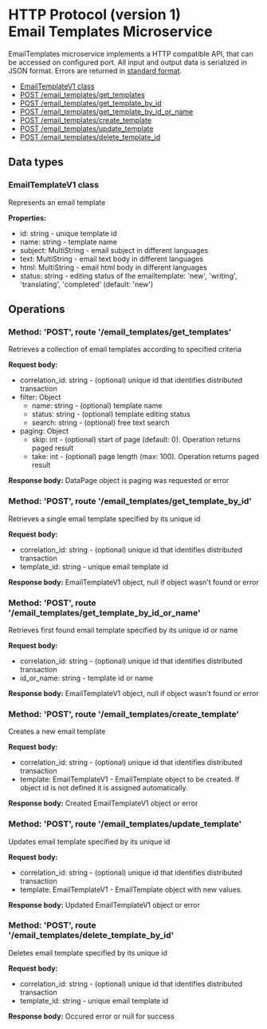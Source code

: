 # HTTP Protocol (version 1) <br/> Email Templates Microservice

EmailTemplates microservice implements a HTTP compatible API, that can be accessed on configured port.
All input and output data is serialized in JSON format. Errors are returned in [standard format]().

* [EmailTemplateV1 class](#class1)
* [POST /email_templates/get_templates](#operation1)
* [POST /email_templates/get_template_by_id](#operation2)
* [POST /email_templates/get_template_by_id_or_name](#operation3)
* [POST /email_templates/create_template](#operation4)
* [POST /email_templates/update_template](#operation5)
* [POST /email_templates/delete_template_id](#operation6)

## Data types

### <a name="class1"></a> EmailTemplateV1 class

Represents an email template

**Properties:**
- id: string - unique template id
- name: string - template name
- subject: MultiString - email subject in different languages
- text: MultiString - email text body in different languages
- html: MultiString - email html body in different languages
- status: string - editing status of the emailtemplate: 'new', 'writing', 'translating', 'completed' (default: 'new')

## Operations

### <a name="operation1"></a> Method: 'POST', route '/email\_templates/get_templates'

Retrieves a collection of email templates according to specified criteria

**Request body:** 
- correlation_id: string - (optional) unique id that identifies distributed transaction
- filter: Object
  - name: string - (optional) template name
  - status: string - (optional) template editing status
  - search: string - (optional) free text search
- paging: Object
  - skip: int - (optional) start of page (default: 0). Operation returns paged result
  - take: int - (optional) page length (max: 100). Operation returns paged result

**Response body:**
DataPage<EmailTemplateV1> object is paging was requested or error

### <a name="operation2"></a> Method: 'POST', route '/email\_templates/get\_template\_by_id'

Retrieves a single email template specified by its unique id

**Request body:** 
- correlation_id: string - (optional) unique id that identifies distributed transaction
- template_id: string - unique email template id

**Response body:**
EmailTemplateV1 object, null if object wasn't found or error 

### <a name="operation3"></a> Method: 'POST', route '/email\_templates/get\_template\_by_id\_or\_name'

Retrieves first found email template specified by its unique id or name

**Request body:** 
- correlation_id: string - (optional) unique id that identifies distributed transaction
- id\_or\_name: string - template id or name

**Response body:**
EmailTemplateV1 object, null if object wasn't found or error 

### <a name="operation4"></a> Method: 'POST', route '/email\_templates/create_template'

Creates a new email template

**Request body:**
- correlation_id: string - (optional) unique id that identifies distributed transaction
- template: EmailTemplateV1 - EmailTemplate object to be created. If object id is not defined it is assigned automatically.

**Response body:**
Created EmailTemplateV1 object or error

### <a name="operation5"></a> Method: 'POST', route '/email_templates/update\_template'

Updates email template specified by its unique id

**Request body:** 
- correlation_id: string - (optional) unique id that identifies distributed transaction
- template: EmailTemplateV1 - EmailTemplate object with new values.

**Response body:**
Updated EmailTemplateV1 object or error 
 
### <a name="operation6"></a> Method: 'POST', route '/email\_templates/delete\_template\_by_id'

Deletes email template specified by its unique id

**Request body:** 
- correlation_id: string - (optional) unique id that identifies distributed transaction
- template_id: string - unique email template id

**Response body:**
Occured error or null for success
 
